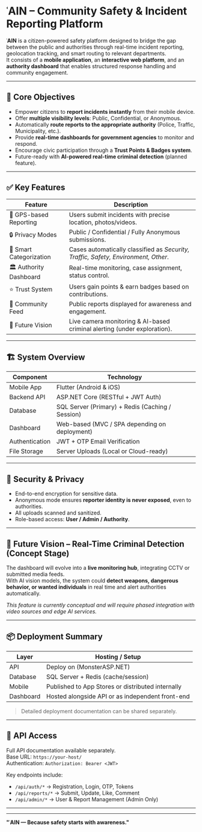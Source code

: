 # ʿAIN – Community Safety & Incident Reporting Platform

**ʿAIN** is a citizen-powered safety platform designed to bridge the gap between the public and authorities through real-time incident reporting, geolocation tracking, and smart routing to relevant departments.  
It consists of a **mobile application**, an **interactive web platform**, and an **authority dashboard** that enables structured response handling and community engagement.

---

## 🚀 Core Objectives

- Empower citizens to **report incidents instantly** from their mobile device.
- Offer **multiple visibility levels**: Public, Confidential, or Anonymous.
- Automatically **route reports to the appropriate authority** (Police, Traffic, Municipality, etc.).
- Provide **real-time dashboards for government agencies** to monitor and respond.
- Encourage civic participation through a **Trust Points & Badges system**.
- Future-ready with **AI-powered real-time criminal detection** (planned feature).

---

## ✅ Key Features

| Feature | Description |
|---------|-------------|
| 📍 GPS-based Reporting | Users submit incidents with precise location, photos/videos. |
| 🔒 Privacy Modes | Public / Confidential / Fully Anonymous submissions. |
| 🧠 Smart Categorization | Cases automatically classified as *Security, Traffic, Safety, Environment, Other*. |
| 🏛️ Authority Dashboard | Real-time monitoring, case assignment, status control. |
| ⭐ Trust System | Users gain points & earn badges based on contributions. |
| 💬 Community Feed | Public reports displayed for awareness and engagement. |
| 📡 Future Vision | Live camera monitoring & AI-based criminal alerting (under exploration). |

---

## 🏗 System Overview

| Component | Technology |
|----------|-------------|
| Mobile App | Flutter (Android & iOS) |
| Backend API | ASP.NET Core (RESTful + JWT Auth) |
| Database | SQL Server (Primary) + Redis (Caching / Session) |
| Dashboard | Web-based (MVC / SPA depending on deployment) |
| Authentication | JWT + OTP Email Verification |
| File Storage | Server Uploads (Local or Cloud-ready) |

---

## 🔐 Security & Privacy

- End-to-end encryption for sensitive data.
- Anonymous mode ensures **reporter identity is never exposed**, even to authorities.
- All uploads scanned and sanitized.
- Role-based access: **User / Admin / Authority**.

---

## 📡 Future Vision – Real-Time Criminal Detection (Concept Stage)

The dashboard will evolve into a **live monitoring hub**, integrating CCTV or submitted media feeds.  
With AI vision models, the system could **detect weapons, dangerous behavior, or wanted individuals** in real time and alert authorities automatically.

*This feature is currently conceptual and will require phased integration with video sources and edge AI services.*

---

## 📦 Deployment Summary

| Layer | Hosting / Setup |
|--------|----------------|
| API | Deploy on  (MonsterASP.NET) |
| Database | SQL Server + Redis (cache/session) |
| Mobile | Published to App Stores or distributed internally |
| Dashboard | Hosted alongside API or as independent front-end |

> Detailed deployment documentation can be shared separately.

---

## 📎 API Access

Full API documentation available separately.  
Base URL: `https://your-host/`  
Authentication: `Authorization: Bearer <JWT>`

Key endpoints include:

- `/api/auth/*` → Registration, Login, OTP, Tokens  
- `/api/reports/*` → Submit, Update, Like, Comment  
- `/api/admin/*` → User & Report Management (Admin Only)

---



---

**"ʿAIN — Because safety starts with awareness."**
